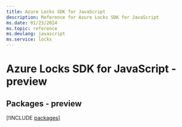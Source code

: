 ```yaml
---
title: Azure Locks SDK for JavaScript
description: Reference for Azure Locks SDK for JavaScript
ms.date: 01/23/2024
ms.topic: reference
ms.devlang: javascript
ms.service: locks
---
```

# Azure Locks SDK for JavaScript - preview
## Packages - preview
[!INCLUDE [packages](locks-index.md)]